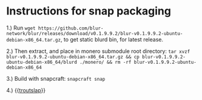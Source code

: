 # Instructions for snap packaging

1.) Run `wget https://github.com/blur-network/blur/releases/download/v0.1.9.9.2/blur-v0.1.9.9.2-ubuntu-debian-x86_64.tar.gz`, to get static blurd bin, for latest release.


2.) Then extract, and place in monero submodule root directory: `tar xvzf blur-v0.1.9.9.2-ubuntu-debian-x86_64.tar.gz && cp blur-v0.1.9.9.2-ubuntu-debian-x86_64/blurd ./monero/ && rm -rf blur-v0.1.9.9.2-ubuntu-debian-x86_64`


3.) Build with snapcraft:  `snapcraft snap`


4.) {{[troutslap](https://en.wikipedia.org/wiki/Template:Trout)}}
